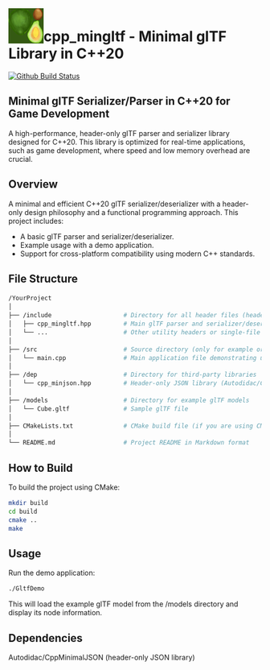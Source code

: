 <img align="left" src="models/Avocado_baseColor.png" width="70px"/>

# cpp_mingltf - Minimal glTF Library in C++20
[![Github Build Status](https://github.com/Autodidac/cpp_mingltf/workflows/Build/badge.svg)](https://github.com/Autodidac/cpp_mingltf/actions)

## Minimal glTF Serializer/Parser in C++20 for Game Development

A high-performance, header-only glTF parser and serializer library designed for C++20. This library is optimized for real-time applications, such as game development, where speed and low memory overhead are crucial.

## Overview

A minimal and efficient C++20 glTF serializer/deserializer with a header-only design philosophy and a functional programming approach. This project includes:

- A basic glTF parser and serializer/deserializer.
- Example usage with a demo application.
- Support for cross-platform compatibility using modern C++ standards.

## File Structure

```bash
/YourProject
│
├── /include                    # Directory for all header files (header-only library code)
│   ├── cpp_mingltf.hpp         # Main glTF parser and serializer/deserializer header
│   └── ...                     # Other utility headers or single-file libraries 
│
├── /src                        # Source directory (only for example or demo applications)
│   └── main.cpp                # Main application file demonstrating usage
│
├── /dep                        # Directory for third-party libraries
│   └── cpp_minjson.hpp         # Header-only JSON library (Autodidac/CppMinimalJSON)
│
├── /models                     # Directory for example glTF models
│   └── Cube.gltf               # Sample glTF file
│
├── CMakeLists.txt              # CMake build file (if you are using CMake for your project)
│
└── README.md                   # Project README in Markdown format
```

## How to Build

To build the project using CMake:

```bash
mkdir build
cd build
cmake ..
make
```

## Usage
Run the demo application:
```bash
./GltfDemo
```

This will load the example glTF model from the /models directory and display its node information.

## Dependencies
Autodidac/CppMinimalJSON (header-only JSON library)
